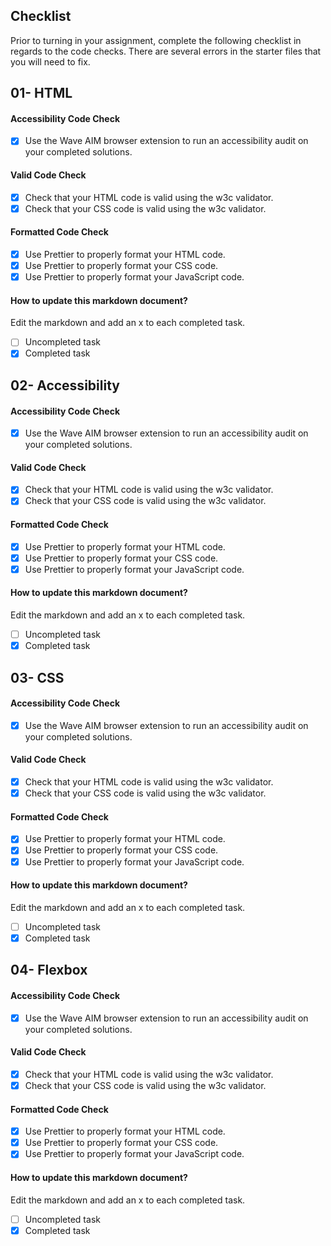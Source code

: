 ## Checklist

Prior to turning in your assignment, complete the following checklist in regards to the code checks. There are several errors in the starter files that you will need to fix.

## 01- HTML

#### Accessibility Code Check

- [x] Use the Wave AIM browser extension to run an accessibility audit on your completed solutions.

#### Valid Code Check

- [x] Check that your HTML code is valid using the w3c validator.
- [x] Check that your CSS code is valid using the w3c validator.

#### Formatted Code Check

- [x] Use Prettier to properly format your HTML code.
- [x] Use Prettier to properly format your CSS code.
- [x] Use Prettier to properly format your JavaScript code.

#### How to update this markdown document?

Edit the markdown and add an x to each completed task.

- [ ] Uncompleted task
- [x] Completed task

## 02- Accessibility

#### Accessibility Code Check

- [x] Use the Wave AIM browser extension to run an accessibility audit on your completed solutions.

#### Valid Code Check

- [x] Check that your HTML code is valid using the w3c validator.
- [x] Check that your CSS code is valid using the w3c validator.

#### Formatted Code Check

- [x] Use Prettier to properly format your HTML code.
- [x] Use Prettier to properly format your CSS code.
- [x] Use Prettier to properly format your JavaScript code.

#### How to update this markdown document?

Edit the markdown and add an x to each completed task.

- [ ] Uncompleted task
- [x] Completed task

## 03- CSS

#### Accessibility Code Check

- [x] Use the Wave AIM browser extension to run an accessibility audit on your completed solutions.

#### Valid Code Check

- [x] Check that your HTML code is valid using the w3c validator.
- [x] Check that your CSS code is valid using the w3c validator.

#### Formatted Code Check

- [x] Use Prettier to properly format your HTML code.
- [x] Use Prettier to properly format your CSS code.
- [x] Use Prettier to properly format your JavaScript code.

#### How to update this markdown document?

Edit the markdown and add an x to each completed task.

- [ ] Uncompleted task
- [x] Completed task

## 04- Flexbox

#### Accessibility Code Check

- [x] Use the Wave AIM browser extension to run an accessibility audit on your completed solutions.

#### Valid Code Check

- [x] Check that your HTML code is valid using the w3c validator.
- [x] Check that your CSS code is valid using the w3c validator.

#### Formatted Code Check

- [x] Use Prettier to properly format your HTML code.
- [x] Use Prettier to properly format your CSS code.
- [x] Use Prettier to properly format your JavaScript code.

#### How to update this markdown document?

Edit the markdown and add an x to each completed task.

- [ ] Uncompleted task
- [x] Completed task
